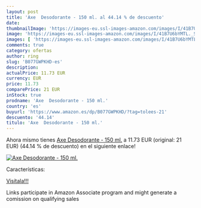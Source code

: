 ```yaml
---
layout: post
title: 'Axe  Desodorante - 150 ml. al 44.14 % de descuento'
date: 
thumbnailImage: 'https://images-eu.ssl-images-amazon.com/images/I/41B7U6bYMTL._SL200_.jpg'
image: 'https://images-eu.ssl-images-amazon.com/images/I/41B7U6bYMTL._SL200_.jpg'
images: [ 'https://images-eu.ssl-images-amazon.com/images/I/41B7U6bYMTL._SL200_.jpg' ]
comments: true
category: ofertas
author: ring
slug: 'B077GWPKHD-es'
description:
actualPrice: 11.73 EUR
currency: EUR
price: 11.73
comparePrice: 21 EUR
inStock: true
prodname: 'Axe  Desodorante - 150 ml.'
country: 'es'
buyurl: 'https://www.amazon.es/dp/B077GWPKHD/?tag=tolees-21'
descuento: '44.14'
titulo: 'Axe  Desodorante - 150 ml.'
---
```


Ahora mismo tienes [Axe  Desodorante - 150 ml.](https://www.amazon.es/dp/B077GWPKHD/?tag=tolees-21) a 11.73 EUR (original: 21 EUR) (44.14 %  de descuento) en el siguiente enlace!

[![Axe  Desodorante - 150 ml.](https://images-eu.ssl-images-amazon.com/images/I/41B7U6bYMTL._SL200_.jpg)](https://www.amazon.es/dp/B077GWPKHD/?tag=tolees-21)

Características:


[Visítala!!!](https://www.amazon.es/dp/B077GWPKHD/?tag=tolees-21)

Links participate in Amazon Associate program and might generate a comission on qualifying sales
